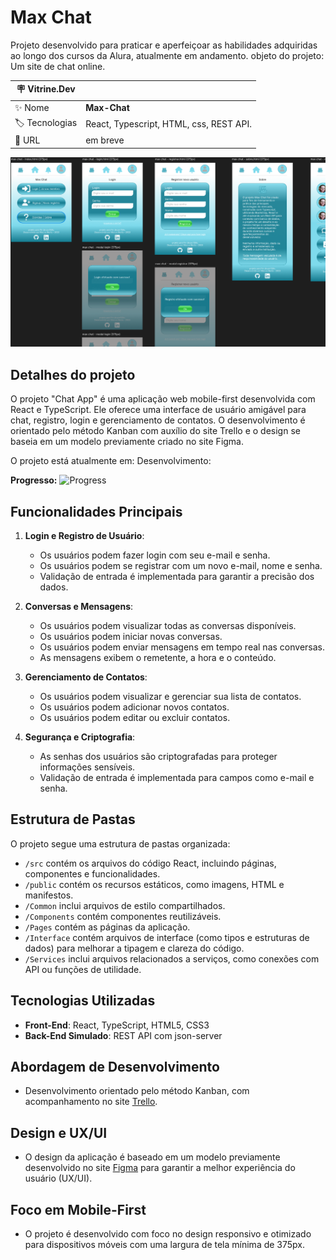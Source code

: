 # Max Chat
Projeto desenvolvido para praticar e aperfeiçoar as habilidades adquiridas ao longo dos cursos da Alura, atualmente em andamento. objeto do projeto: Um site de chat online.

| :placard: Vitrine.Dev |     |
| -------------  | --- |
| :sparkles: Nome        | **Max-Chat**
| :label: Tecnologias | React, Typescript, HTML, css, REST API.
| :rocket: URL         | em breve

<!-- Inserir imagem com a #vitrinedev ao final do link -->
![](others/capa.PNG#vitrinedev)

## Detalhes do projeto

O projeto "Chat App" é uma aplicação web mobile-first desenvolvida com React e TypeScript. Ele oferece uma interface de usuário amigável para chat, registro, login e gerenciamento de contatos. O desenvolvimento é orientado pelo método Kanban com auxílio do site Trello e o design se baseia em um modelo previamente criado no site Figma.

O projeto está atualmente em: Desenvolvimento:

**Progresso:** ![Progress](https://progress-bar.dev/95)

## Funcionalidades Principais
1. **Login e Registro de Usuário**:
   - Os usuários podem fazer login com seu e-mail e senha.
   - Os usuários podem se registrar com um novo e-mail, nome e senha.
   - Validação de entrada é implementada para garantir a precisão dos dados.

2. **Conversas e Mensagens**:
   - Os usuários podem visualizar todas as conversas disponíveis.
   - Os usuários podem iniciar novas conversas.
   - Os usuários podem enviar mensagens em tempo real nas conversas.
   - As mensagens exibem o remetente, a hora e o conteúdo.

3. **Gerenciamento de Contatos**:
   - Os usuários podem visualizar e gerenciar sua lista de contatos.
   - Os usuários podem adicionar novos contatos.
   - Os usuários podem editar ou excluir contatos.

4. **Segurança e Criptografia**:
   - As senhas dos usuários são criptografadas para proteger informações sensíveis.
   - Validação de entrada é implementada para campos como e-mail e senha.

## Estrutura de Pastas
O projeto segue uma estrutura de pastas organizada:
- `/src` contém os arquivos do código React, incluindo páginas, componentes e funcionalidades.
- `/public` contém os recursos estáticos, como imagens, HTML e manifestos.
- `/Common` inclui arquivos de estilo compartilhados.
- `/Components` contém componentes reutilizáveis.
- `/Pages` contém as páginas da aplicação.
- `/Interface` contém arquivos de interface (como tipos e estruturas de dados) para melhorar a tipagem e clareza do código.
- `/Services` inclui arquivos relacionados a serviços, como conexões com API ou funções de utilidade.

## Tecnologias Utilizadas
- **Front-End**: React, TypeScript, HTML5, CSS3
- **Back-End Simulado**: REST API com json-server

## Abordagem de Desenvolvimento
- Desenvolvimento orientado pelo método Kanban, com acompanhamento no site [Trello](https://trello.com/b/CQQmoXZv/projeto-max-chat).

## Design e UX/UI
- O design da aplicação é baseado em um modelo previamente desenvolvido no site [Figma](https://www.figma.com/file/LpDSvA4n5beAFSZuwtcwjx/maxChat?type=design&node-id=0-1&mode=design&t=fOQD1Ta2XnCpDaJ6-0) para garantir a melhor experiência do usuário (UX/UI).

## Foco em Mobile-First
- O projeto é desenvolvido com foco no design responsivo e otimizado para dispositivos móveis com uma largura de tela mínima de 375px.
